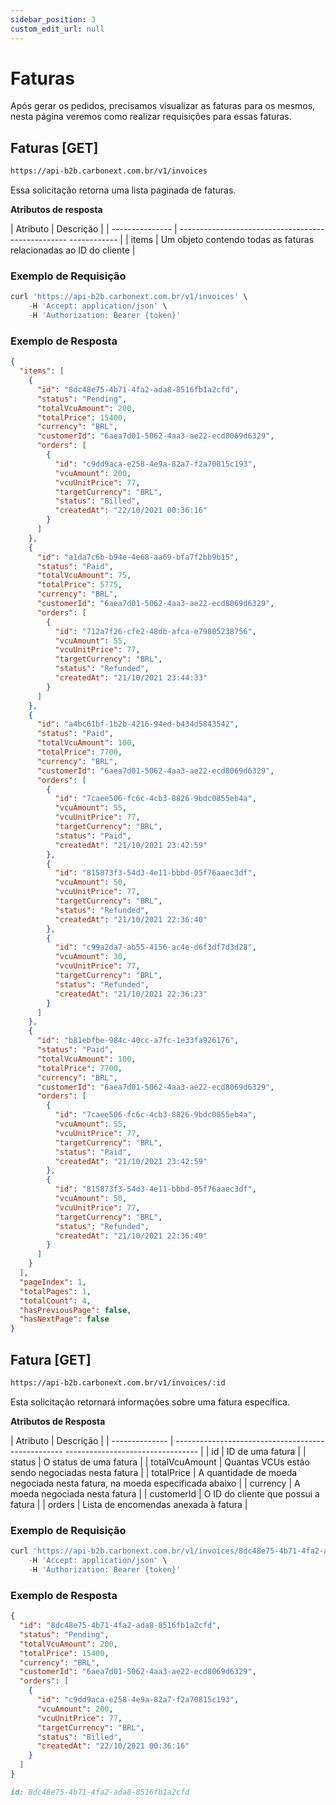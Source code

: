 ```yaml
---
sidebar_position: 3
custom_edit_url: null
---
```


# Faturas

Após gerar os pedidos, precisamos visualizar as faturas para os mesmos, nesta página veremos como realizar requisições para essas faturas.

<!-- ## Faturas [POST]

```md title="BASE URL"
https://api-b2b.carbonext.com.br/v1/invoices
```

Esta requisição irá gerar uma fatura, pode ser feita para um pedido específico ou para um grupo em um determinado período de tempo.

**Solicitar atributos**

| Atributo | Descrição |
| ---------------------------- | -------------------------------------------------- ----- |
| ordersIds | ID de um pedido |
| ordersCreatedFrom (opcional) | Data de início para seleção de pedidos dentro de um período de tempo |
| ordersCreatedTo (opcional) | Data final da seleção do pedido |
| vcuAmount	 | O valor da quantidade vcu |
| targetCurrency | A moeda local |

### Exemplo de Requisição

Você pode criar uma fatura de três maneiras diferentes.

Sem `ordersCreatedFrom`, a solicitação usará apenas `ordersIds` para criar a fatura.

```javascript
curl 'https://api-b2b.carbonext.com.br/v1/invoices' \
    -H 'Accept: application/json' \
    -H 'Authorization: Bearer {token}' \
--data-raw {
    "ordersIds":[
        "f4f7e937-c5ae-4d85-be5f-13ad804c0670"
    ],
    "vcuAmount": 100,
    "targetCurrency":"BRL"
}
```

Com `ordersCreatedFrom` a solicitação criará uma fatura a partir da data de recebimento até o dia atual.

```javascript
curl 'https://api-b2b.carbonext.com.br/v1/invoices' \
    -H 'Accept: application/json' \
    -H 'Authorization: Bearer {token}' \
--data-raw {
    "ordersCreatedFrom":"01/01/2022 22:09:40",
    "vcuAmount": 100,
    "targetCurrency":"BRL"
}
```

Ou se você tiver um intervalo de tempo específico, você pode declarar no atributo `ordersCreatedTo`. Também funciona sem o `ordersCreatedFrom`, desta forma é criada uma fatura para todos os pedidos criados antes da data descrita.

```javascript
curl 'https://api-b2b.carbonext.com.br/v1/invoices' \
    -H 'Accept: application/json' \
    -H 'Authorization: Bearer {token}' \
--data-raw {
    "ordersCreatedFrom":"01/01/2022 22:09:40",
    "ordersCreatedTo":"05/01/2022 12:00:00",
    "vcuAmount": 100,
    "targetCurrency":"BRL"
}
```

### Exemplo de Resposta

```json
{
  "id": "3951ae7b-2c3d-4bd8-a05c-7755328413b5",
  "status": "Pending",
  "totalVcuAmount": 60,
  "totalPrice": 4620,
  "currency": "BRL",
  "customerId": "a2170dcf-a87f-4fdb-b4e6-54e4f0889324",
  "orders": [
    {
      "id": "f4f7e937-c5ae-4d85-be5f-13ad804c0670",
      "vcuAmount": 15,
      "vcuUnitPrice": 77,
      "targetCurrency": "BRL",
      "status": "Billed",
      "createdAt": "05/01/2022 22:09:35",
      "notifyCertificateTo": null
    },
    {
      "id": "383e9c41-0283-45fb-b3ba-efe83f4fd1d6",
      "vcuAmount": 15,
      "vcuUnitPrice": 77,
      "targetCurrency": "BRL",
      "status": "Billed",
      "createdAt": "05/01/2022 22:09:44",
      "notifyCertificateTo": null
    },
    {
      "id": "a460ec3c-53be-4ed3-84be-1d10405a43ad",
      "vcuAmount": 15,
      "vcuUnitPrice": 77,
      "targetCurrency": "BRL",
      "status": "Billed",
      "createdAt": "05/01/2022 22:09:39",
      "notifyCertificateTo": null
    },
    {
      "id": "be673ce7-dd7f-4b56-b8cd-410fce4b86c0",
      "vcuAmount": 15,
      "vcuUnitPrice": 77,
      "targetCurrency": "BRL",
      "status": "Billed",
      "createdAt": "05/01/2022 22:09:50",
      "notifyCertificateTo": null
    }
  ]
}
``` -->
## Faturas [GET]

```md title="BASE URL"
https://api-b2b.carbonext.com.br/v1/invoices
```

Essa solicitação retorna uma lista paginada de faturas.

**Atributos de resposta**

| Atributo | Descrição |
| --------------- | -------------------------------------------------- ------------ |
| items | Um objeto contendo todas as faturas relacionadas ao ID do cliente |

### Exemplo de Requisição

```javascript
curl 'https://api-b2b.carbonext.com.br/v1/invoices' \
    -H 'Accept: application/json' \
    -H 'Authorization: Bearer {token}'
```

### Exemplo de Resposta

```json
{
  "items": [
    {
      "id": "8dc48e75-4b71-4fa2-ada8-8516fb1a2cfd",
      "status": "Pending",
      "totalVcuAmount": 200,
      "totalPrice": 15400,
      "currency": "BRL",
      "customerId": "6aea7d01-5062-4aa3-ae22-ecd8069d6329",
      "orders": [
        {
          "id": "c9dd9aca-e258-4e9a-82a7-f2a70815c193",
          "vcuAmount": 200,
          "vcuUnitPrice": 77,
          "targetCurrency": "BRL",
          "status": "Billed",
          "createdAt": "22/10/2021 00:36:16"
        }
      ]
    },
    {
      "id": "a1da7c6b-b94e-4e68-aa69-bfa7f2bb9b15",
      "status": "Paid",
      "totalVcuAmount": 75,
      "totalPrice": 5775,
      "currency": "BRL",
      "customerId": "6aea7d01-5062-4aa3-ae22-ecd8069d6329",
      "orders": [
        {
          "id": "712a7f26-cfe2-48db-afca-e79805238756",
          "vcuAmount": 55,
          "vcuUnitPrice": 77,
          "targetCurrency": "BRL",
          "status": "Refunded",
          "createdAt": "21/10/2021 23:44:33"
        }
      ]
    },
    {
      "id": "a4bc61bf-1b2b-4216-94ed-b434d5843542",
      "status": "Paid",
      "totalVcuAmount": 100,
      "totalPrice": 7700,
      "currency": "BRL",
      "customerId": "6aea7d01-5062-4aa3-ae22-ecd8069d6329",
      "orders": [
        {
          "id": "7caee506-fc6c-4cb3-8826-9bdc0855eb4a",
          "vcuAmount": 55,
          "vcuUnitPrice": 77,
          "targetCurrency": "BRL",
          "status": "Paid",
          "createdAt": "21/10/2021 23:42:59"
        },
        {
          "id": "815873f3-54d3-4e11-bbbd-05f76aaec3df",
          "vcuAmount": 50,
          "vcuUnitPrice": 77,
          "targetCurrency": "BRL",
          "status": "Refunded",
          "createdAt": "21/10/2021 22:36:40"
        },
        {
          "id": "c99a2da7-ab55-4156-ac4e-d6f3df7d3d28",
          "vcuAmount": 30,
          "vcuUnitPrice": 77,
          "targetCurrency": "BRL",
          "status": "Refunded",
          "createdAt": "21/10/2021 22:36:23"
        }
      ]
    },
    {
      "id": "b81ebfbe-984c-40cc-a7fc-1e33fa926176",
      "status": "Paid",
      "totalVcuAmount": 100,
      "totalPrice": 7700,
      "currency": "BRL",
      "customerId": "6aea7d01-5062-4aa3-ae22-ecd8069d6329",
      "orders": [
        {
          "id": "7caee506-fc6c-4cb3-8826-9bdc0855eb4a",
          "vcuAmount": 55,
          "vcuUnitPrice": 77,
          "targetCurrency": "BRL",
          "status": "Paid",
          "createdAt": "21/10/2021 23:42:59"
        },
        {
          "id": "815873f3-54d3-4e11-bbbd-05f76aaec3df",
          "vcuAmount": 50,
          "vcuUnitPrice": 77,
          "targetCurrency": "BRL",
          "status": "Refunded",
          "createdAt": "21/10/2021 22:36:40"
        }
      ]
    }
  ],
  "pageIndex": 1,
  "totalPages": 1,
  "totalCount": 4,
  "hasPreviousPage": false,
  "hasNextPage": false
}
```

## Fatura [GET]

```md title="BASE URL"
https://api-b2b.carbonext.com.br/v1/invoices/:id
```

Esta solicitação retornará informações sobre uma fatura específica.

**Atributos de Resposta**

| Atributo | Descrição |
| -------------- | -------------------------------------------------- --------------------------------- |
| id | ID de uma fatura |
| status | O status de uma fatura |
| totalVcuAmount | Quantas VCUs estão sendo negociadas nesta fatura |
| totalPrice | A quantidade de moeda negociada nesta fatura, na moeda especificada abaixo |
| currency | A moeda negociada nesta fatura |
| customerId | O ID do cliente que possui a fatura |
| orders | Lista de encomendas anexada à fatura |

### Exemplo de Requisição

```javascript
curl 'https://api-b2b.carbonext.com.br/v1/invoices/8dc48e75-4b71-4fa2-ada8-8516fb1a2cfd'
    -H 'Accept: application/json' \
    -H 'Authorization: Bearer {token}'
```

### Exemplo de Resposta

```json
{
  "id": "8dc48e75-4b71-4fa2-ada8-8516fb1a2cfd",
  "status": "Pending",
  "totalVcuAmount": 200,
  "totalPrice": 15400,
  "currency": "BRL",
  "customerId": "6aea7d01-5062-4aa3-ae22-ecd8069d6329",
  "orders": [
    {
      "id": "c9dd9aca-e258-4e9a-82a7-f2a70815c193",
      "vcuAmount": 200,
      "vcuUnitPrice": 77,
      "targetCurrency": "BRL",
      "status": "Billed",
      "createdAt": "22/10/2021 00:36:16"
    }
  ]
}
```

```md title="PATH VARIABLES"
id: 8dc48e75-4b71-4fa2-ada8-8516fb1a2cfd
```
